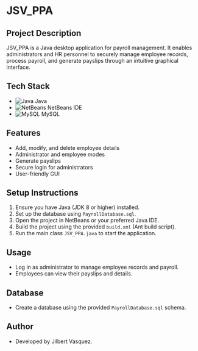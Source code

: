 # JSV_PPA

## Project Description
JSV_PPA is a Java desktop application for payroll management. It enables administrators and HR personnel to securely manage employee records, process payroll, and generate payslips through an intuitive graphical interface.

## Tech Stack
- ![Java](https://img.shields.io/badge/Java-ED8B00?style=for-the-badge&logo=java&logoColor=white) Java
- ![NetBeans](https://img.shields.io/badge/NetBeans-1B6AC6?style=for-the-badge&logo=apache-netbeans-ide&logoColor=white) NetBeans IDE
- ![MySQL](https://img.shields.io/badge/MySQL-4479A1?style=for-the-badge&logo=mysql&logoColor=white) MySQL

## Features
- Add, modify, and delete employee details
- Administrator and employee modes
- Generate payslips
- Secure login for administrators
- User-friendly GUI

## Setup Instructions
1. Ensure you have Java (JDK 8 or higher) installed.
2. Set up the database using `PayrollDatabase.sql`.
3. Open the project in NetBeans or your preferred Java IDE.
4. Build the project using the provided `build.xml` (Ant build script).
5. Run the main class `JSV_PPA.java` to start the application.

## Usage
- Log in as administrator to manage employee records and payroll.
- Employees can view their payslips and details.

## Database
- Create a database using the provided `PayrollDatabase.sql` schema.

## Author
- Developed by Jilbert Vasquez.

